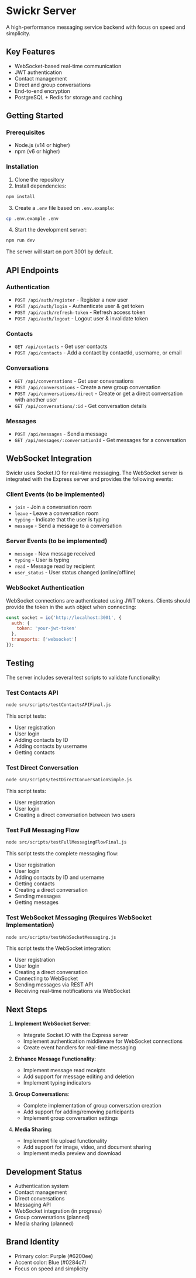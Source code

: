 # Swickr Server

A high-performance messaging service backend with focus on speed and simplicity.

## Key Features

- WebSocket-based real-time communication
- JWT authentication
- Contact management
- Direct and group conversations
- End-to-end encryption
- PostgreSQL + Redis for storage and caching

## Getting Started

### Prerequisites

- Node.js (v14 or higher)
- npm (v6 or higher)

### Installation

1. Clone the repository
2. Install dependencies:

```bash
npm install
```

3. Create a `.env` file based on `.env.example`:

```bash
cp .env.example .env
```

4. Start the development server:

```bash
npm run dev
```

The server will start on port 3001 by default.

## API Endpoints

### Authentication

- `POST /api/auth/register` - Register a new user
- `POST /api/auth/login` - Authenticate user & get token
- `POST /api/auth/refresh-token` - Refresh access token
- `POST /api/auth/logout` - Logout user & invalidate token

### Contacts

- `GET /api/contacts` - Get user contacts
- `POST /api/contacts` - Add a contact by contactId, username, or email

### Conversations

- `GET /api/conversations` - Get user conversations
- `POST /api/conversations` - Create a new group conversation
- `POST /api/conversations/direct` - Create or get a direct conversation with another user
- `GET /api/conversations/:id` - Get conversation details

### Messages

- `POST /api/messages` - Send a message
- `GET /api/messages/:conversationId` - Get messages for a conversation

## WebSocket Integration

Swickr uses Socket.IO for real-time messaging. The WebSocket server is integrated with the Express server and provides the following events:

### Client Events (to be implemented)

- `join` - Join a conversation room
- `leave` - Leave a conversation room
- `typing` - Indicate that the user is typing
- `message` - Send a message to a conversation

### Server Events (to be implemented)

- `message` - New message received
- `typing` - User is typing
- `read` - Message read by recipient
- `user_status` - User status changed (online/offline)

### WebSocket Authentication

WebSocket connections are authenticated using JWT tokens. Clients should provide the token in the `auth` object when connecting:

```javascript
const socket = io('http://localhost:3001', {
  auth: {
    token: 'your-jwt-token'
  },
  transports: ['websocket']
});
```

## Testing

The server includes several test scripts to validate functionality:

### Test Contacts API

```bash
node src/scripts/testContactsAPIFinal.js
```

This script tests:
- User registration
- User login
- Adding contacts by ID
- Adding contacts by username
- Getting contacts

### Test Direct Conversation

```bash
node src/scripts/testDirectConversationSimple.js
```

This script tests:
- User registration
- User login
- Creating a direct conversation between two users

### Test Full Messaging Flow

```bash
node src/scripts/testFullMessagingFlowFinal.js
```

This script tests the complete messaging flow:
- User registration
- User login
- Adding contacts by ID and username
- Getting contacts
- Creating a direct conversation
- Sending messages
- Getting messages

### Test WebSocket Messaging (Requires WebSocket Implementation)

```bash
node src/scripts/testWebSocketMessaging.js
```

This script tests the WebSocket integration:
- User registration
- User login
- Creating a direct conversation
- Connecting to WebSocket
- Sending messages via REST API
- Receiving real-time notifications via WebSocket

## Next Steps

1. **Implement WebSocket Server**:
   - Integrate Socket.IO with the Express server
   - Implement authentication middleware for WebSocket connections
   - Create event handlers for real-time messaging

2. **Enhance Message Functionality**:
   - Implement message read receipts
   - Add support for message editing and deletion
   - Implement typing indicators

3. **Group Conversations**:
   - Complete implementation of group conversation creation
   - Add support for adding/removing participants
   - Implement group conversation settings

4. **Media Sharing**:
   - Implement file upload functionality
   - Add support for image, video, and document sharing
   - Implement media preview and download

## Development Status

- Authentication system
- Contact management
- Direct conversations
- Messaging API
- WebSocket integration (in progress)
- Group conversations (planned)
- Media sharing (planned)

## Brand Identity

- Primary color: Purple (#6200ee)
- Accent color: Blue (#0284c7)
- Focus on speed and simplicity
